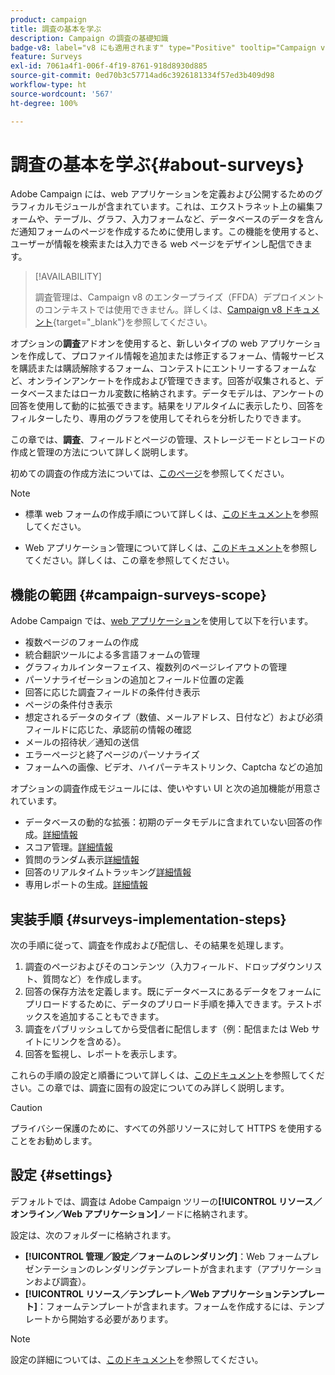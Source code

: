 ```yaml
---
product: campaign
title: 調査の基本を学ぶ
description: Campaign の調査の基礎知識
badge-v8: label="v8 にも適用されます" type="Positive" tooltip="Campaign v8 にも適用されます"
feature: Surveys
exl-id: 7061a4f1-006f-4f19-8761-918d8930d885
source-git-commit: 0ed70b3c57714ad6c3926181334f57ed3b409d98
workflow-type: ht
source-wordcount: '567'
ht-degree: 100%

---
```


# 調査の基本を学ぶ{#about-surveys}

Adobe Campaign には、web アプリケーションを定義および公開するためのグラフィカルモジュールが含まれています。これは、エクストラネット上の編集フォームや、テーブル、グラフ、入力フォームなど、データベースのデータを含んだ通知フォームのページを作成するために使用します。この機能を使用すると、ユーザーが情報を検索または入力できる web ページをデザインし配信できます。

>[!AVAILABILITY]
>
>調査管理は、Campaign v8 のエンタープライズ（FFDA）デプロイメントのコンテキストでは使用できません。詳しくは、[Campaign v8 ドキュメント](https://experienceleague.adobe.com/ja/docs/campaign/campaign-v8/config/architecture/ffda/enterprise-deployment){target="_blank"}を参照してください。


オプションの&#x200B;**調査**&#x200B;アドオンを使用すると、新しいタイプの web アプリケーションを作成して、プロファイル情報を追加または修正するフォーム、情報サービスを購読または購読解除するフォーム、コンテストにエントリーするフォームなど、オンラインアンケートを作成および管理できます。回答が収集されると、データベースまたはローカル変数に格納されます。データモデルは、アンケートの回答を使用して動的に拡張できます。結果をリアルタイムに表示したり、回答をフィルターしたり、専用のグラフを使用してそれらを分析したりできます。

この章では、**調査**、フィールドとページの管理、ストレージモードとレコードの作成と管理の方法について詳しく説明します。

 初めての調査の作成方法については、[このページ](getting-started-with-surveys.md)を参照してください。

>[!NOTE]
>
>* 標準 web フォームの作成手順について詳しくは、[このドキュメント](../../web/using/about-web-forms.md)を参照してください。
>
>* Web アプリケーション管理について詳しくは、[このドキュメント](../../web/using/about-web-applications.md)を参照してください。詳しくは、この章を参照してください。

## 機能の範囲 {#campaign-surveys-scope}

Adobe Campaign では、[web アプリケーション](../../web/using/about-web-forms.md)を使用して以下を行います。

* 複数ページのフォームの作成
* 統合翻訳ツールによる多言語フォームの管理
* グラフィカルインターフェイス、複数列のページレイアウトの管理
* パーソナライゼーションの追加とフィールド位置の定義
* 回答に応じた調査フィールドの条件付き表示
* ページの条件付き表示
* 想定されるデータのタイプ（数値、メールアドレス、日付など）および必須フィールドに応じた、承認前の情報の確認
* メールの招待状／通知の送信
* エラーページと終了ページのパーソナライズ
* フォームへの画像、ビデオ、ハイパーテキストリンク、Captcha などの追加

オプションの調査作成モジュールには、使いやすい UI と次の追加機能が用意されています。

* データベースの動的な拡張：初期のデータモデルに含まれていない回答の作成。[詳細情報](../../surveys/using/managing-answers.md#storing-collected-answers)
* スコア管理。[詳細情報](../../surveys/using/managing-answers.md#score-management)
* 質問のランダム表示[詳細情報](../../surveys/using/building-a-survey.md#adding-questions)
* 回答のリアルタイムトラッキング[詳細情報](../../surveys/using/publish-track-and-use-collected-data.md#response-tracking)
* 専用レポートの生成。[詳細情報](../../surveys/using/publish-track-and-use-collected-data.md#reports-on-surveys)


## 実装手順 {#surveys-implementation-steps}

次の手順に従って、調査を作成および配信し、その結果を処理します。

1. 調査のページおよびそのコンテンツ（入力フィールド、ドロップダウンリスト、質問など）を作成します。
1. 回答の保存方法を定義します。既にデータベースにあるデータをフォームにプリロードするために、データのプリロード手順を挿入できます。テストボックスを追加することもできます。
1. 調査をパブリッシュしてから受信者に配信します（例：配信または Web サイトにリンクを含める）。
1. 回答を監視し、レポートを表示します。

これらの手順の設定と順番について詳しくは、[このドキュメント](../../web/using/about-web-forms.md)を参照してください。この章では、調査に固有の設定についてのみ詳しく説明します。

>[!CAUTION]
>
>プライバシー保護のために、すべての外部リソースに対して HTTPS を使用することをお勧めします。

## 設定 {#settings}

デフォルトでは、調査は Adobe Campaign ツリーの&#x200B;**[!UICONTROL リソース／オンライン／Web アプリケーション]**&#x200B;ノードに格納されます。

設定は、次のフォルダーに格納されます。

* **[!UICONTROL 管理／設定／フォームのレンダリング]**：Web フォームプレゼンテーションのレンダリングテンプレートが含まれます（アプリケーションおよび調査）。
* **[!UICONTROL リソース／テンプレート／Web アプリケーションテンプレート]**：フォームテンプレートが含まれます。フォームを作成するには、テンプレートから開始する必要があります。

>[!NOTE]
>
>設定の詳細については、[このドキュメント](../../web/using/about-web-forms.md)を参照してください。

